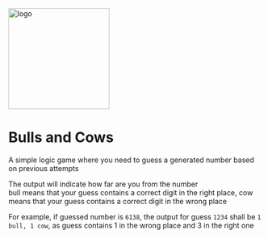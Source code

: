 <img width="200" alt="logo" src="https://github.com/user-attachments/assets/112a4942-d8f3-4989-a6db-b7bea1deaeac" />

# Bulls and Cows

A simple logic game where you need to guess a generated number based on previous attempts

The output will indicate how far are you from the number<br>
bull means that your guess contains a correct digit in the right place, cow means that your guess contains a correct digit in the wrong place

For example, if guessed number is `6138`, the output for guess `1234` shall be `1 bull, 1 cow`, as guess contains 1 in the wrong place and 3 in the right one

